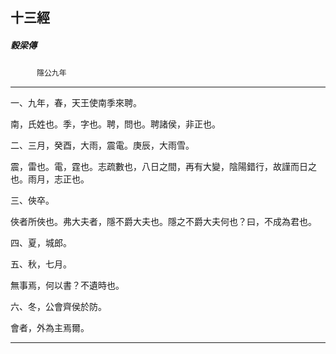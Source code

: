 

## 十三經

##### 穀梁傳
　　　`隱公九年`

* * *

一、九年，春，天王使南季來聘。

南，氏姓也。季，字也。聘，問也。聘諸侯，非正也。

二、三月，癸酉，大雨，震電。庚辰，大雨雪。

震，雷也。電，霆也。志疏數也，八日之間，再有大變，陰陽錯行，故謹而日之也。雨月，志正也。

三、俠卒。

俠者所俠也。弗大夫者，隱不爵大夫也。隱之不爵大夫何也？曰，不成為君也。

四、夏，城郎。

五、秋，七月。

無事焉，何以書？不遺時也。

六、冬，公會齊侯於防。

會者，外為主焉爾。

* * *

